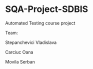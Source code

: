# SQA-Project-SDBIS
Automated Testing course project

Team:

Stepanchevici Vladislava

Carciuc Oana

Movila Serban
